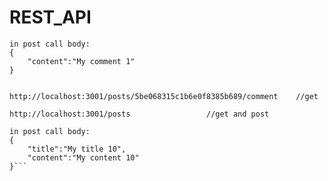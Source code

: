 # REST_API

```http://localhost:3001/posts/5be068315c1b6e0f8385b689/comment    //post
in post call body:
{
	"content":"My comment 1"
}


http://localhost:3001/posts/5be068315c1b6e0f8385b689/comment    //get

http://localhost:3001/posts                 //get and post

in post call body:
{
	"title":"My title 10",
	"content":"My content 10"
}```
